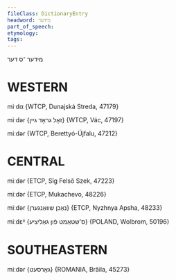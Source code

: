 ```yaml
---
fileClass: DictionaryEntry
headword: מידער
part_of_speech: 
etymology: 
tags: 
---
```

מידער
־ס
דער

WESTERN
========

miˑdα {WTCP, Dunajská Streda, 47179}

miˑdər {זאָל גראָד גיין} {WTCP, Vác, 47197}

miːdər {WTCP, Berettyó-Újfalu, 47212}

CENTRAL
========

miːdər {ETCP, Sîg Felső Szek, 47223}

miːdər {ETCP, Mukachevo, 48226}

miːdər {נאָכן שוואַנגערן} {ETCP, Nyzhnya Apsha, 48233}

miːdɛᴿ {ס'שטאַמט פֿון גאַליציע} {POLAND, Wolbrom, 50196}

SOUTHEASTERN
==============

miːdər {גאָרסעט} {ROMANIA, Brăila, 45273}
